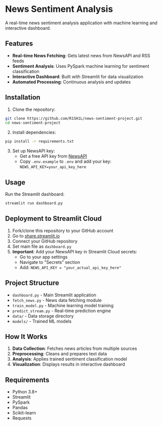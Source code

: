 # News Sentiment Analysis

A real-time news sentiment analysis application with machine learning and interactive dashboard.

## Features

- **Real-time News Fetching**: Gets latest news from NewsAPI and RSS feeds
- **Sentiment Analysis**: Uses PySpark machine learning for sentiment classification
- **Interactive Dashboard**: Built with Streamlit for data visualization
- **Automated Processing**: Continuous analysis and updates

## Installation

1. Clone the repository:
```bash
git clone https://github.com/R1SH1L/news-sentiment-project.git
cd news-sentiment-project
```

2. Install dependencies:
```bash
pip install -r requirements.txt
```

3. Set up NewsAPI key:
   - Get a free API key from [NewsAPI](https://newsapi.org/)
   - Copy `.env.example` to `.env` and add your key: `NEWS_API_KEY=your_api_key_here`

## Usage

Run the Streamlit dashboard:
```bash
streamlit run dashboard.py
```

## Deployment to Streamlit Cloud

1. Fork/clone this repository to your GitHub account
2. Go to [share.streamlit.io](https://share.streamlit.io)
3. Connect your GitHub repository
4. Set main file as `dashboard.py`
5. **Important**: Add your NewsAPI key in Streamlit Cloud secrets:
   - Go to your app settings
   - Navigate to "Secrets" section
   - Add: `NEWS_API_KEY = "your_actual_api_key_here"`

## Project Structure

- `dashboard.py` - Main Streamlit application
- `fetch_news.py` - News data fetching module
- `train_model.py` - Machine learning model training
- `predict_stream.py` - Real-time prediction engine
- `data/` - Data storage directory
- `models/` - Trained ML models

## How It Works

1. **Data Collection**: Fetches news articles from multiple sources
2. **Preprocessing**: Cleans and prepares text data
3. **Analysis**: Applies trained sentiment classification model
4. **Visualization**: Displays results in interactive dashboard

## Requirements

- Python 3.8+
- Streamlit
- PySpark
- Pandas
- Scikit-learn
- Requests
